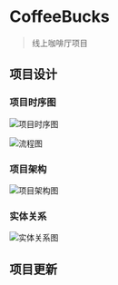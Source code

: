 # CoffeeBucks
> 线上咖啡厅项目

## 项目设计

### 项目时序图
![项目时序图](https://tva1.sinaimg.cn/large/00831rSTly1gcza1htaw9j30fm0iygn8.jpg)

![流程图](https://tva1.sinaimg.cn/large/00831rSTly1gczax4ap1jj30880kfdgs.jpg)

### 项目架构
![项目架构图](https://tva1.sinaimg.cn/large/00831rSTly1gczaqzh1cgj30ho0e6myx.jpg)

### 实体关系
![实体关系图](https://tva1.sinaimg.cn/large/00831rSTly1gczaw3fr5fj30me0bu75t.jpg)


## 项目更新